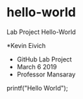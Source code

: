 # hello-world
Lab Project Hello-World

*Kevin Eivich
* GitHub Lab Project
* March 6 2019
* Professor Mansaray

printf("Hello World");
